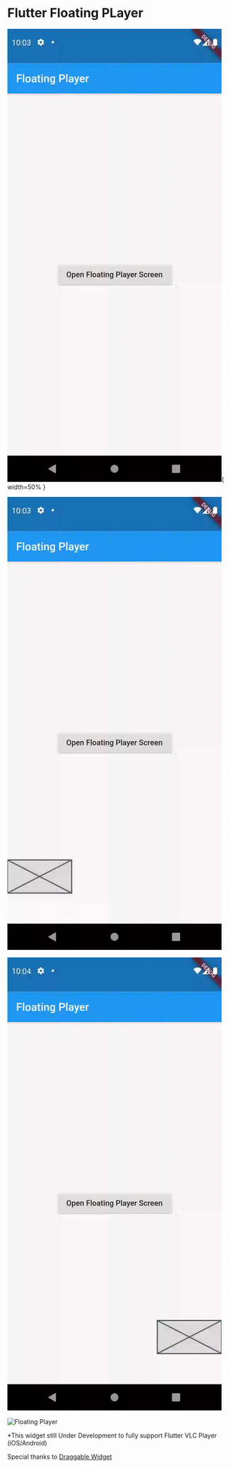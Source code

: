# Flutter Floating PLayer
![Floating Player](demo/p1.gif){ width=50% }

![Floating Player](demo/p2.gif)

![Floating Player](demo/p3.gif)

![Floating Player](demo/p4.gif)

*This widget still Under Development to fully support Flutter VLC Player (iOS/Android)

Special thanks to [Draggable Widget](https://github.com/adar2378/draggable_widget)
